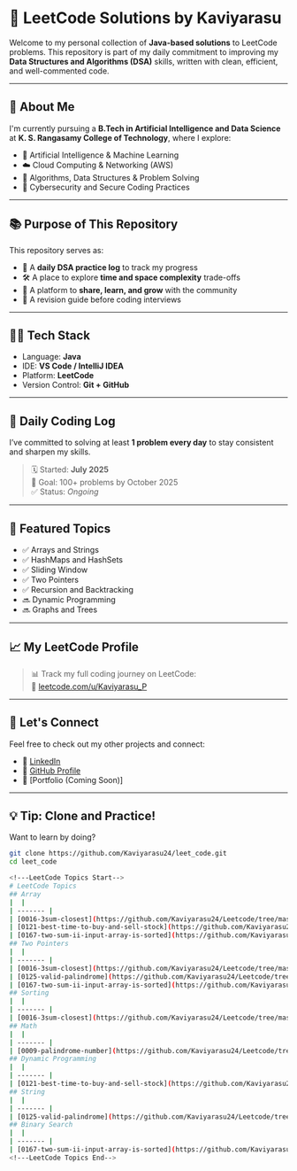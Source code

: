 # 🧠 LeetCode Solutions by Kaviyarasu

Welcome to my personal collection of **Java-based solutions** to LeetCode problems. This repository is part of my daily commitment to improving my **Data Structures and Algorithms (DSA)** skills, written with clean, efficient, and well-commented code.

---

## 🚀 About Me

I'm currently pursuing a **B.Tech in Artificial Intelligence and Data Science** at **K. S. Rangasamy College of Technology**, where I explore:

- 🤖 Artificial Intelligence & Machine Learning  
- ☁️ Cloud Computing & Networking (AWS)  
- 🧠 Algorithms, Data Structures & Problem Solving  
- 🔐 Cybersecurity and Secure Coding Practices

---

## 📚 Purpose of This Repository

This repository serves as:

- 📘 A **daily DSA practice log** to track my progress  
- 🛠️ A place to explore **time and space complexity** trade-offs  
- 💬 A platform to **share, learn, and grow** with the community  
- 🔁 A revision guide before coding interviews

---

## 🧑‍💻 Tech Stack

- Language: **Java**  
- IDE: **VS Code / IntelliJ IDEA**  
- Platform: **LeetCode**  
- Version Control: **Git + GitHub**

---

## 📅 Daily Coding Log

I’ve committed to solving at least **1 problem every day** to stay consistent and sharpen my skills.

> 🗓️ Started: **July 2025**  
> 🔄 Goal: 100+ problems by October 2025  
> ✅ Status: _Ongoing_

---

## 🌟 Featured Topics

- ✅ Arrays and Strings  
- ✅ HashMaps and HashSets  
- ✅ Sliding Window  
- ✅ Two Pointers  
- ✅ Recursion and Backtracking  
- 🔜 Dynamic Programming  
- 🔜 Graphs and Trees

---

## 📈 My LeetCode Profile

> 📊 Track my full coding journey on LeetCode:  
🔗 [leetcode.com/u/Kaviyarasu_P](https://leetcode.com/u/Kaviyarasu_P/)

---

## 🤝 Let's Connect

Feel free to check out my other projects and connect:

- 🔗 [LinkedIn](https://www.linkedin.com/in/kaviyarasup2411/)  
- 🧠 [GitHub Profile](https://github.com/Kaviyarasu24)  
- 💼 [Portfolio (Coming Soon)]

---

## 💡 Tip: Clone and Practice!

Want to learn by doing?

```bash
git clone https://github.com/Kaviyarasu24/leet_code.git
cd leet_code

<!---LeetCode Topics Start-->
# LeetCode Topics
## Array
|  |
| ------- |
| [0016-3sum-closest](https://github.com/Kaviyarasu24/Leetcode/tree/master/0016-3sum-closest) |
| [0121-best-time-to-buy-and-sell-stock](https://github.com/Kaviyarasu24/Leetcode/tree/master/0121-best-time-to-buy-and-sell-stock) |
| [0167-two-sum-ii-input-array-is-sorted](https://github.com/Kaviyarasu24/Leetcode/tree/master/0167-two-sum-ii-input-array-is-sorted) |
## Two Pointers
|  |
| ------- |
| [0016-3sum-closest](https://github.com/Kaviyarasu24/Leetcode/tree/master/0016-3sum-closest) |
| [0125-valid-palindrome](https://github.com/Kaviyarasu24/Leetcode/tree/master/0125-valid-palindrome) |
| [0167-two-sum-ii-input-array-is-sorted](https://github.com/Kaviyarasu24/Leetcode/tree/master/0167-two-sum-ii-input-array-is-sorted) |
## Sorting
|  |
| ------- |
| [0016-3sum-closest](https://github.com/Kaviyarasu24/Leetcode/tree/master/0016-3sum-closest) |
## Math
|  |
| ------- |
| [0009-palindrome-number](https://github.com/Kaviyarasu24/Leetcode/tree/master/0009-palindrome-number) |
## Dynamic Programming
|  |
| ------- |
| [0121-best-time-to-buy-and-sell-stock](https://github.com/Kaviyarasu24/Leetcode/tree/master/0121-best-time-to-buy-and-sell-stock) |
## String
|  |
| ------- |
| [0125-valid-palindrome](https://github.com/Kaviyarasu24/Leetcode/tree/master/0125-valid-palindrome) |
## Binary Search
|  |
| ------- |
| [0167-two-sum-ii-input-array-is-sorted](https://github.com/Kaviyarasu24/Leetcode/tree/master/0167-two-sum-ii-input-array-is-sorted) |
<!---LeetCode Topics End-->